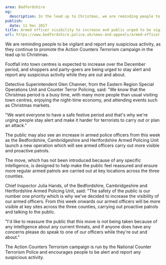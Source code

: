 ```yaml
area: Bedfordshire
og:
  description: In the lead up to Christmas, we are reminding people to be vigilant and report any suspicious activity.
publish:
  date: 11 Dec 2017
title: Armed officer visibility to increase and public urged to be vigilant in lead up to Christmas
url: https://www.bedfordshire.police.uk/news-and-appeals/armed-officer-visibility-increased
```

We are reminding people to be vigilant and report any suspicious activity, as they continue to promote the Action Counters Terrorism campaign in the lead up to Christmas.

Footfall into town centres is expected to increase over the December period, and shoppers and party-goers are being urged to stay alert and report any suspicious activity while they are out and about.

Detective Superintendent Glen Channer, from the Eastern Region Special Operations Unit and Counter Terror Policing, said: "We know that the Christmas period is a busy time, with many more people than usual visiting town centres, enjoying the night-time economy, and attending events such as Christmas markets.

"We want everyone to have a safe festive period and that's why we're urging people stay alert and make it harder for terrorists to carry out or plan an attack."

The public may also see an increase in armed police officers from this week as the Bedfordshire, Cambridgeshire and Hertfordshire Armed Policing Unit launch a new operation which will see armed officers carry out more visible and proactive patrols.

The move, which has not been introduced because of any specific intelligence, is designed to help make the public feel reassured and ensure more regular armed patrols are carried out at key locations across the three counties.

Chief Inspector Julia Hands, of the Bedfordshire, Cambridgeshire and Hertfordshire Armed Policing Unit, said: "The safety of the public is our number one priority which is why we've decided to increase the visibility of our armed officers. From this week onwards our armed officers will be more visible at key sites across the three counties, carrying out proactive patrols and talking to the public.

"I'd like to reassure the public that this move is not being taken because of any intelligence about any current threats, and if anyone does have any concerns please do speak to one of our officers while they're out and about."

The Action Counters Terrorism campaign is run by the National Counter Terrorism Police and encourages people to be alert and report any suspicious activity.
